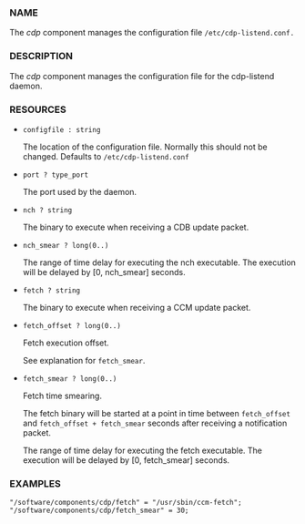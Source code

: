 ### NAME

The _cdp_ component manages the configuration file
`/etc/cdp-listend.conf.`

### DESCRIPTION

The _cdp_ component manages the configuration file for the
cdp-listend daemon.

### RESOURCES

- `configfile : string`

    The location of the configuration file.  Normally this should not be
    changed.  Defaults to `/etc/cdp-listend.conf`

- `port ? type_port`

    The port used by the daemon.

- `nch ? string`

    The binary to execute when receiving a CDB update packet.

- `nch_smear ? long(0..)`

    The range of time delay for executing the nch executable.  The
    execution will be delayed by \[0, nch\_smear\] seconds.

- `fetch ? string`

    The binary to execute when receiving a CCM update packet.

- `fetch_offset ? long(0..)`

    Fetch execution offset.

    See explanation for `fetch_smear`.

- `fetch_smear ? long(0..)`

    Fetch time smearing.

    The fetch binary will be started at a point in time between
    `fetch_offset` and `fetch_offset + fetch_smear` seconds
    after receiving a notification packet.

    The range of time delay for executing the fetch executable.  The
    execution will be delayed by \[0, fetch\_smear\] seconds.

### EXAMPLES

    "/software/components/cdp/fetch" = "/usr/sbin/ccm-fetch";
    "/software/components/cdp/fetch_smear" = 30;
